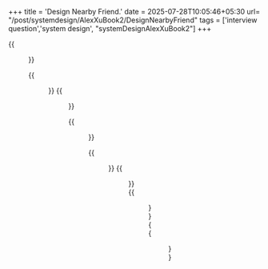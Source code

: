 +++
title = 'Design Nearby Friend.'
date = 2025-07-28T10:05:46+05:30
url= "/post/systemdesign/AlexXuBook2/DesignNearbyFriend"
tags = ['interview question','system design', "systemDesignAlexXuBook2"]
+++

{{<figure src="/images/SystemDesign/DesignExample/DesignNearByFriend/RestfulAPIRequestFlow.png" alt="UserRequest." caption="">}}


{{<figure src="/images/SystemDesign/DesignExample/DesignNearByFriend/PeriodicLocationUpdate.png" alt="UserRequest." caption="">}}
{{<figure src="/images/SystemDesign/DesignExample/DesignNearByFriend/SendLocationUpdateToFriends.png" alt="UserRequest." caption="">}}


{{<figure src="/images/SystemDesign/DesignExample/DesignNearByFriend/ConsistentHashing.png" alt="UserRequest." caption="">}}



{{<figure src="/images/SystemDesign/DesignExample/DesignNearByFriend/FigureOutTheCorrectRedisPubSubServers.png" alt="UserRequest." caption="">}}
{{<figure src="/images/SystemDesign/DesignExample/DesignNearByFriend/RedisPubSubChannel.png" alt="UserRequest." caption="">}}
{{<figure src="/images/SystemDesign/DesignExample/DesignNearByFriend/PublishLocationUpdateToRandomNearbyPerson.png" alt="UserRequest." caption="">}}
{{<figure src="/images/SystemDesign/DesignExample/DesignNearByFriend/Summary.png" alt="UserRequest." caption="">}}
